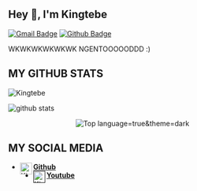 ## Hey 👋, I'm Kingtebe
[![Gmail Badge](https://img.shields.io/badge/-Kingtebe01@gmail.com-c14438?style=flat&logo=Gmail&logoColor=white&link=mailto:Kingtebe01@gmail.com)](mailto:Kingtebe01@gmail.com) 
[![Github Badge](https://img.shields.io/badge/-Kingtebe-black?style=flat&logo=github&logoColor=white&link=https://github.com/Kingtebe/)](https://www.github.com/Kingtebe/) <p align='left'> WKWKWKWKWKWK NGENTOOOOODDD :) </p>
## MY GITHUB STATS
<p align=left> <img src=https://komarev.com/ghpvc/?username=Kingtebe alt=Kingtebe /> </p>

![github stats](https://github-readme-stats.vercel.app/api?username=Kingtebe&show_icons=true&theme=dark)
<p align="center">
  <img src="https://github-readme-stats.vercel.app/api/top-langs/?username=Kingtebe&layout=compact" alt="Top language=true&theme=dark">

## MY SOCIAL MEDIA
* [<img alt="Kingtebe Github" align="left" width="24px" src="https://cdn.jsdelivr.net/npm/simple-icons@v3/icons/github.svg" /><b>Github</b>](https://github.com/Kingtebe)<br />
* [<img alt="Kingtebe Github" align="left" width="24px" src="https://cdn.jsdelivr.net/npm/simple-icons@v3/icons/github.svg" /><b>Youtube</b>]()<br />
